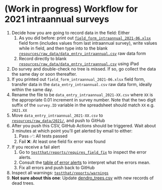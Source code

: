 # (Work in progress) Workflow for 2021 intraannual surveys

1. Decide how you are going to record data in the field: Either
    1. As you did before: print out [`field_form_intraannual_2021-06.xlsx`](resources/field_forms/2021) field form (includes values from last intraannual survey), write values while in field, and then type into to the blank [`resources/raw_data/data_entry_intraannual.csv`](https://github.com/SCBI-ForestGEO/Dendrobands/blob/master/resources/raw_data/data_entry_intraannual.csv) raw data form
    1. Record directly to blank [`resources/raw_data/data_entry_intraannual.csv`](https://github.com/SCBI-ForestGEO/Dendrobands/blob/master/resources/raw_data/data_entry_intraannual.csv) using iPad
2. Do survey and double-check no tree is missed. If so, go collect the data the same day or soon thereafter.
3. If you printed out `field_form_intraannual_2021-06.xlsx` field form, transfer data in the `data_entry_intraannual.csv` raw data form, ideally within the same day.
4. Rename the file to be `data_entry_intraannual_2021-XX.csv` where `XX` is the appropriate 0.01 increment in survey number. Note that the two digit suffix of the `survey.ID` variable in the spreadsheet should match `XX` e.g. `2021.XX`
5. Move `data_entry_intraannual_2021-XX.csv` to [`resources/raw_data/2021/`](resources/raw_data/2021), and push to GitHub
6. After you push this CSV, GitHub Actions should be triggered. Wait about 3 minutes at which point you'll get alerted by email to either:
    1. Pass ✅: All tests passed
    1. Fail ❌: At least one field fix error was found
7. If you receive a fail alert
    1. Go to [`testthat/reports/requires_field_fix`](testthat/reports/requires_field_fix) to inspect the error alerts.
    1. Consult the [table of error alerts](testthat/README.md) to interpret what the errors mean.
    1. Fix all errors and push back to GitHub
7. Inspect all warnings: [`testthat/reports/warnings`](testthat/reports/warnings) 
7. **Not sure about this one**: Update [dendro_trees.csv](data/dendro_trees.csv) with new records of dead trees.
